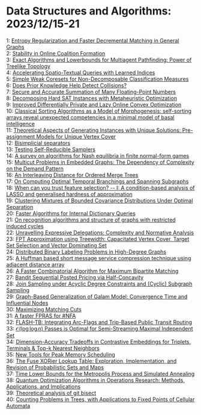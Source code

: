 # Data Structures and Algorithms: 2023/12/15-21  
1: [Entropy Regularization and Faster Decremental Matching in General Graphs](https://doi.org/10.48550/arXiv.2312.09077)  
2: [Stability in Online Coalition Formation](https://doi.org/10.48550/arXiv.2312.09119)  
3: [Exact Algorithms and Lowerbounds for Multiagent Pathfinding: Power of  Treelike Topology](https://doi.org/10.48550/arXiv.2312.09646)  
4: [Accelerating Spatio-Textual Queries with Learned Indices](https://doi.org/10.48550/arXiv.2312.09864)  
5: [Simple Weak Coresets for Non-Decomposable Classification Measures](https://doi.org/10.48550/arXiv.2312.09885)  
6: [Does Prior Knowledge Help Detect Collisions?](https://doi.org/10.48550/arXiv.2312.10196)  
7: [Secure and Accurate Summation of Many Floating-Point Numbers](https://doi.org/10.48550/arXiv.2312.10247)  
8: [Decomposing Hard SAT Instances with Metaheuristic Optimization](https://doi.org/10.48550/arXiv.2312.10436)  
9: [Improved Differentially Private and Lazy Online Convex Optimization](https://doi.org/10.48550/arXiv.2312.11534)  
10: [Classical Sorting Algorithms as a Model of Morphogenesis: self-sorting  arrays reveal unexpected competencies in a minimal model of basal  intelligence](https://doi.org/10.48550/arXiv.2401.05375)  
11: [Theoretical Aspects of Generating Instances with Unique Solutions:  Pre-assignment Models for Unique Vertex Cover](https://doi.org/10.48550/arXiv.2312.10599)  
12: [Bisimplicial separators](https://doi.org/10.48550/arXiv.2312.10830)  
13: [Testing Self-Reducible Samplers](https://doi.org/10.48550/arXiv.2312.10999)  
14: [A survey on algorithms for Nash equilibria in finite normal-form games](https://doi.org/10.48550/arXiv.2312.11063)  
15: [Multicut Problems in Embedded Graphs: The Dependency of Complexity on  the Demand Pattern](https://doi.org/10.48550/arXiv.2312.11086)  
16: [An Interleaving Distance for Ordered Merge Trees](https://doi.org/10.48550/arXiv.2312.11113)  
17: [On Computing Optimal Temporal Branchings and Spanning Subgraphs](https://doi.org/10.48550/arXiv.2312.11390)  
18: [When can you trust feature selection? -- I: A condition-based analysis  of LASSO and generalised hardness of approximation](https://doi.org/10.48550/arXiv.2312.11425)  
19: [Clustering Mixtures of Bounded Covariance Distributions Under Optimal  Separation](https://doi.org/10.48550/arXiv.2312.11769)  
20: [Faster Algorithms for Internal Dictionary Queries](https://doi.org/10.48550/arXiv.2312.11873)  
21: [On recognition algorithms and structure of graphs with restricted  induced cycles](https://doi.org/10.48550/arXiv.2312.11876)  
22: [Unravelling Expressive Delegations: Complexity and Normative Analysis](https://doi.org/10.48550/arXiv.2312.11932)  
23: [FPT Approximation using Treewidth: Capacitated Vertex Cover, Target Set  Selection and Vector Dominating Set](https://doi.org/10.48550/arXiv.2312.11944)  
24: [Distributed Binary Labeling Problems in High-Degree Graphs](https://doi.org/10.48550/arXiv.2312.12243)  
25: [A Huffman based short message service compression technique using  adjacent distance array](https://doi.org/10.48550/arXiv.2312.12495)  
26: [A Faster Combinatorial Algorithm for Maximum Bipartite Matching](https://doi.org/10.48550/arXiv.2312.12584)  
27: [Bandit Sequential Posted Pricing via Half-Concavity](https://doi.org/10.48550/arXiv.2312.12794)  
28: [Join Sampling under Acyclic Degree Constraints and (Cyclic) Subgraph  Sampling](https://doi.org/10.48550/arXiv.2312.12797)  
29: [Graph-Based Generalization of Galam Model: Convergence Time and  Influential Nodes](https://doi.org/10.48550/arXiv.2312.12811)  
30: [Maximizing Matching Cuts](https://doi.org/10.48550/arXiv.2312.12960)  
31: [A faster FPRAS for #NFA](https://doi.org/10.48550/arXiv.2312.13320)  
32: [FLASH-TB: Integrating Arc-Flags and Trip-Based Public Transit Routing](https://doi.org/10.48550/arXiv.2312.13146)  
33: [$\mathcal{O}(\log\log{n})$ Passes is Optimal for Semi-Streaming Maximal  Independent Set](https://doi.org/10.48550/arXiv.2312.13178)  
34: [Dimension-Accuracy Tradeoffs in Contrastive Embeddings for Triplets,  Terminals & Top-k Nearest Neighbors](https://doi.org/10.48550/arXiv.2312.13490)  
35: [New Tools for Peak Memory Scheduling](https://doi.org/10.48550/arXiv.2312.13526)  
36: [The Fuse XORier Lookup Table: Exploration, Implementation, and Revision  of Probabilistic Sets and Maps](https://doi.org/10.48550/arXiv.2312.13541)  
37: [Time Lower Bounds for the Metropolis Process and Simulated Annealing](https://doi.org/10.48550/arXiv.2312.13554)  
38: [Quantum Optimization Algorithms in Operations Research: Methods,  Applications, and Implications](https://doi.org/10.48550/arXiv.2312.13636)  
39: [Theoretical analysis of git bisect](https://doi.org/10.48550/arXiv.2312.13644)  
40: [Counting Problems in Trees, with Applications to Fixed Points of  Cellular Automata](https://doi.org/10.48550/arXiv.2312.13769)  